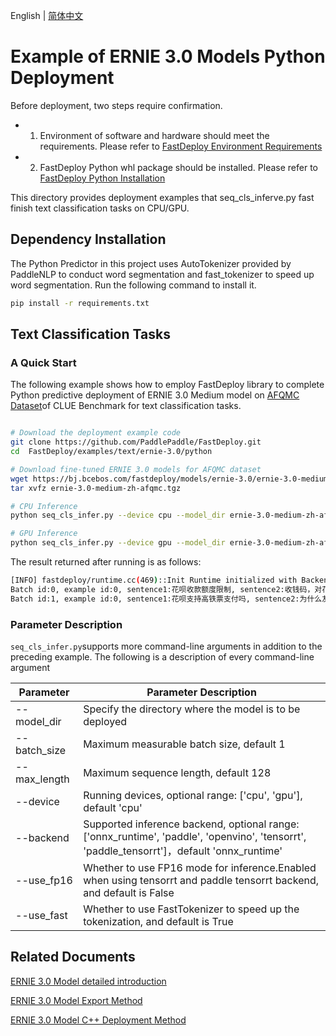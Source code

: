 English | [简体中文](README_CN.md)

# Example of ERNIE 3.0 Models Python Deployment

Before deployment, two steps require confirmation.

- 1. Environment of software and hardware should meet the requirements. Please refer to [FastDeploy Environment Requirements](../../../../docs/cn/build_and_install/download_prebuilt_libraries.md)
- 2. FastDeploy Python whl package should be installed. Please refer to [FastDeploy Python Installation](../../../../docs/cn/build_and_install/download_prebuilt_libraries.md)

This directory provides deployment examples that seq_cls_inferve.py fast finish text classification tasks on CPU/GPU.

## Dependency Installation

The Python Predictor in this project uses AutoTokenizer provided by PaddleNLP to conduct word segmentation and fast_tokenizer to speed up word segmentation. Run the following command to install it.

```bash
pip install -r requirements.txt
```


## Text Classification Tasks

### A Quick Start

The following example shows how to employ FastDeploy library to complete Python predictive deployment of ERNIE 3.0 Medium model on [AFQMC Dataset](https://bj.bcebos.com/paddlenlp/datasets/afqmc_public.zip)of CLUE Benchmark for text classification tasks. 

```bash

# Download the deployment example code
git clone https://github.com/PaddlePaddle/FastDeploy.git
cd  FastDeploy/examples/text/ernie-3.0/python

# Download fine-tuned ERNIE 3.0 models for AFQMC dataset
wget https://bj.bcebos.com/fastdeploy/models/ernie-3.0/ernie-3.0-medium-zh-afqmc.tgz
tar xvfz ernie-3.0-medium-zh-afqmc.tgz

# CPU Inference
python seq_cls_infer.py --device cpu --model_dir ernie-3.0-medium-zh-afqmc

# GPU Inference
python seq_cls_infer.py --device gpu --model_dir ernie-3.0-medium-zh-afqmc

```
The result returned after running is as follows:


```bash
[INFO] fastdeploy/runtime.cc(469)::Init	Runtime initialized with Backend::ORT in Device::CPU.
Batch id:0, example id:0, sentence1:花呗收款额度限制, sentence2:收钱码，对花呗支付的金额有限制吗, label:1, similarity:0.5819
Batch id:1, example id:0, sentence1:花呗支持高铁票支付吗, sentence2:为什么友付宝不支持花呗付款, label:0, similarity:0.9979
```

### Parameter Description

`seq_cls_infer.py`supports more command-line arguments in addition to the preceding example. The following is a description of every command-line argument

| Parameter | Parameter Description |
|----------|--------------|
|--model_dir | Specify the directory where the model is to be deployed |
|--batch_size |Maximum measurable batch size, default 1|
|--max_length |Maximum sequence length, default 128|
|--device | Running devices, optional range: ['cpu', 'gpu'], default 'cpu' |
|--backend | Supported inference backend, optional range: ['onnx_runtime', 'paddle', 'openvino', 'tensorrt', 'paddle_tensorrt']，default 'onnx_runtime' |
|--use_fp16 | Whether to use FP16 mode for inference.Enabled when using tensorrt and paddle tensorrt backend, and default is False |
|--use_fast| Whether to use FastTokenizer to speed up the tokenization, and default is True|

## Related Documents

[ERNIE 3.0 Model detailed introduction](https://github.com/PaddlePaddle/PaddleNLP/tree/release/2.4/model_zoo/ernie-3.0)

[ERNIE 3.0 Model Export Method](https://github.com/PaddlePaddle/PaddleNLP/tree/release/2.4/model_zoo/ernie-3.0)

[ERNIE 3.0 Model C++ Deployment Method](../cpp/README.md)
